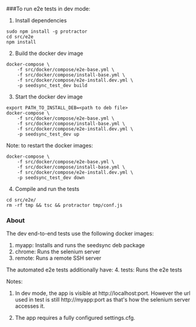 ###To run e2e tests in dev mode:

1. Install dependencies
```
sudo npm install -g protractor
cd src/e2e
npm install
```

2. Build the docker dev image
```
docker-compose \
    -f src/docker/compose/e2e-base.yml \
    -f src/docker/compose/install-base.yml \
    -f src/docker/compose/e2e-install.dev.yml \
    -p seedsync_test_dev build
```

3. Start the docker dev image
```
export PATH_TO_INSTALL_DEB=<path to deb file>
docker-compose \
    -f src/docker/compose/e2e-base.yml \
    -f src/docker/compose/install-base.yml \
    -f src/docker/compose/e2e-install.dev.yml \
    -p seedsync_test_dev up
```

Note: to restart the docker images:
```
docker-compose \
    -f src/docker/compose/e2e-base.yml \
    -f src/docker/compose/install-base.yml \
    -f src/docker/compose/e2e-install.dev.yml \
    -p seedsync_test_dev down
```

4. Compile and run the tests

```
cd src/e2e/
rm -rf tmp && tsc && protractor tmp/conf.js
```

### About
The dev end-to-end tests use the following docker images:
1. myapp: Installs and runs the seedsync deb package
2. chrome: Runs the selenium server
3. remote: Runs a remote SSH server

The automated e2e tests additionally have:
4. tests: Runs the e2e tests

Notes:
1. In dev mode, the app is visible at http://localhost:port.
However the url used in test is still http://myapp:port as
that's how the selenium server accesses it.

2. The app requires a fully configured settings.cfg.